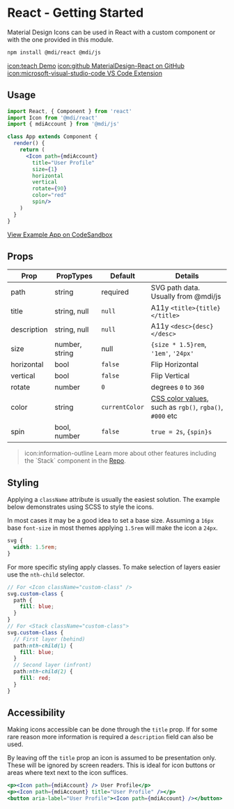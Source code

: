 # React - Getting Started

Material Design Icons can be used in React with a custom component or with the one provided in this module.

```bash
npm install @mdi/react @mdi/js
```

<a href="https://templarian.github.io/@mdi/react/" class="button">icon:teach Demo</a>
<a href="https://github.com/Templarian/MaterialDesign-React" class="button">icon:github MaterialDesign-React on GitHub</a>
<a href="https://marketplace.visualstudio.com/items?itemName=lukas-tr.materialdesignicons-intellisense" class="button">icon:microsoft-visual-studio-code VS Code Extension</a>

## Usage

```jsx
import React, { Component } from 'react'
import Icon from '@mdi/react'
import { mdiAccount } from '@mdi/js'

class App extends Component {
  render() {
    return (
      <Icon path={mdiAccount}
        title="User Profile"
        size={1}
        horizontal
        vertical
        rotate={90}
        color="red"
        spin/>
    )
  }
} 
```

<a href="https://codesandbox.io/s/staging-paper-5w879" class="button">View Example App on CodeSandbox</a>

## Props

| Prop        | PropTypes      | Default        | Details |
|-------------|----------------|----------------|---------|
| path        | string         | required       | SVG path data. Usually from @mdi/js |
| title       | string, null   | `null`         | A11y `<title>{title}</title>` |
| description | string, null   | `null`         | A11y `<desc>{desc}</desc>` |
| size        | number, string | null           | `{size * 1.5}rem`, `'1em'`, `'24px'` |
| horizontal  | bool           | `false`        | Flip Horizontal |
| vertical    | bool           | `false`        | Flip Vertical |
| rotate      | number         | `0`            | degrees `0` to `360` |
| color       | string         | `currentColor` | [CSS color values](https://developer.mozilla.org/en-US/docs/Web/CSS/color_value), such as `rgb()`, `rgba()`, `#000` etc |
| spin        | bool, number   | `false`        | `true = 2s`, `{spin}s` |

<blockquote class="alert alert-info">
  icon:information-outline Learn more about other features including the `Stack` component in the <a href="https://github.com/Templarian/MaterialDesign-React">Repo</a>.
</blockquote>

## Styling

Applying a `className` attribute is usually the easiest solution. The example below demonstrates using SCSS to style the icons.

In most cases it may be a good idea to set a base size. Assuming a `16px` base `font-size` in most themes applying `1.5rem` will make the icon a `24px`.

```scss
svg {
  width: 1.5rem;
}
```

For more specific styling apply classes. To make selection of layers easier use the `nth-child` selector.

```scss
// For <Icon className="custom-class" />
svg.custom-class {
  path {
    fill: blue;
  }
}
// For <Stack className="custom-class">
svg.custom-class {
  // First layer (behind)
  path:nth-child(1) {
    fill: blue;
  }
  // Second layer (infront)
  path:nth-child(2) {
    fill: red;
  }
}
```

## Accessibility

Making icons accessible can be done through the `title` prop. If for some rare reason more information is required a `description` field can also be used.

By leaving off the `title` prop an icon is assumed to be presentation only. These will be ignored by screen readers. This is ideal for icon buttons or areas where text next to the icon suffices.

```jsx
<p><Icon path={mdiAccount} /> User Profile</p>
<p><Icon path={mdiAccount} title="User Profile" /></p>
<button aria-label="User Profile"><Icon path={mdiAccount} /></button>
```
